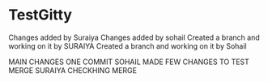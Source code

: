 # TestGitty
Changes added by Suraiya
Changes added by sohail
Created a branch and working on it by SURAIYA
Created a branch and working on it by Sohail

MAIN CHANGES ONE COMMIT
SOHAIL MADE FEW CHANGES TO TEST MERGE
SURAIYA CHECKHING MERGE
